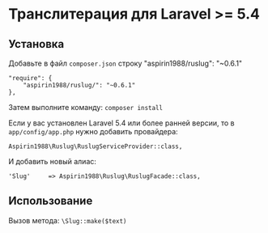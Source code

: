 # Транслитерация для Laravel >= 5.4

Установка
-------
Добавьте в файл `composer.json` строку
"aspirin1988/ruslug": "~0.6.1"

    "require": {
        "aspirin1988/ruslug/": "~0.6.1"
    },

Затем выполните команду:
    `composer install`


Если у вас установлен Laravel 5.4 или более ранней версии, то в `app/config/app.php` нужно добавить провайдера:

  `Aspirin1988\Ruslug\RuslugServiceProvider::class,`

И добавить новый алиас:

  `'Slug'     => Aspirin1988\Ruslug\RuslugFacade::class,`

Использование
-------
Вызов метода: `\Slug::make($text)`
